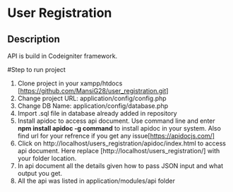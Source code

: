 # User Registration

## Description
API is build in Codeigniter framework.

#Step to run project
  1) Clone project in your xampp/htdocs [https://github.com/MansiG28/user_registration.git]
  2) Change project URL: application/config/config.php
  3) Change DB Name: application/config/database.php
  4) Import .sql file in database already added in repository
  5) Install apidoc to access api document. Use command line and enter <b>npm install apidoc -g command</b> to install apidoc in your system. Also find url for your refrence if you get any issue[https://apidocjs.com/]
  6) Click on http://localhost/users_registration/apidoc/index.html to access api document. Here replace [http://localhost/users_registration/]  with your folder location.
  7) In api document all the details given how to pass JSON input and what output you get. 
  8) All the api was listed in application/modules/api folder


